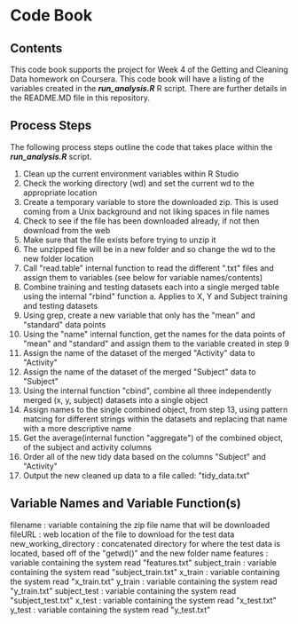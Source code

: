 # Code Book

## Contents
This code book supports the project for Week 4 of the Getting and Cleaning Data homework on Coursera.  This code book will have a listing of the variables created in the <i><b>run_analysis.R</b></i> R script.   There are further details in the README.MD file in this repository. 

## Process Steps
The following process steps outline the code that takes place within the <i><b>run_analysis.R</b></i> script.  
1.  Clean up the current environment variables within R Studio
2.  Check the working directory (wd) and set the current wd to the appropriate location
3.  Create a temporary variable to store the downloaded zip.  This is used coming from a Unix background and not liking spaces in file names
4.  Check to see if the file has been downloaded already, if not then download from the web
5.  Make sure that the file exists before trying to unzip it
6.  The unzipped file will be in a new folder and so change the wd to the new folder location 
7.  Call "read.table" internal function to read the different ".txt" files and assign them to variables (see below for variable names/contents)
8.  Combine training and testing datasets each into a single merged table using the internal "rbind" function
	 a. Applies to X, Y and Subject training and testing datasets
9.  Using grep, create a new variable that only has the "mean" and "standard" data points
10. Using the "name" internal function, get the names for the data points of "mean" and "standard" and assign them to the variable created in step 9
11. Assign the name of the dataset of the merged "Activity" data to "Activity"
12. Assign the name of the dataset of the merged "Subject" data to "Subject"
13. Using the internal function "cbind", combine all three independently merged (x, y, subject) datasets into a single object
14. Assign names to the single combined object, from step 13, using pattern matcing for different strings within the datasets and replacing that name with a more descriptive name
15. Get the average(internal function "aggregate") of the combined object, of the subject and activity columns
16. Order all of the new tidy data based on the columns "Subject" and "Activity"
17. Output the new cleaned up data to a file called: "tidy_data.txt"

## Variable Names and Variable Function(s)
filename 		: variable containing the zip file name that will be downloaded
fileURL			: web location of the file to download for the test data
new_working_directory	: concatenated directory for where the test data is located, based off of the "getwd()" and the new folder name
features		: variable containing the system read "features.txt"
subject_train		: variable containing the system read "subject_train.txt"
x_train			: variable containing the system read "x_train.txt"
y_train			: variable containing the system read "y_train.txt"
subject_test		: variable containing the system read "subject_test.txt"
x_test			: variable containing the system read "x_test.txt"
y_test			: variable containing the system read "y_test.txt"
